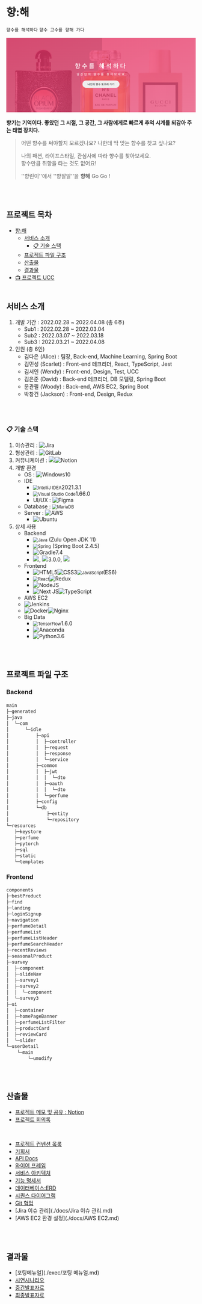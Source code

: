 # 향:해

`향수를 해석하다`  `향수 고수를 향해 가다`

![image-20220407220905087](./docs/images/image-20220407220905087.png)

**향기는 기억이다. 좋았던 그 시절, 그 공간, 그 사람에게로 빠르게 추억 시계를 되감아 주는 태엽 장치다.**

> 어떤 향수를 써야할지 모르겠나요? 나한테 딱 맞는 향수를 찾고 싶나요?<br>
>
> 나의 패션, 라이프스타일, 관심사에 따라 향수를 찾아보세요.<br>
> 향수만큼 취향을 타는 것도 없어요!
>
> ''향린이''에서 ''향잘알''을 **향해** Go Go ! 

<br><br>

## 프로젝트 목차
- [향:해](#향해)
	- [서비스 소개](#서비스-소개)
	  - [📋 기술 스택](#-기술-스택)
	- [프로젝트 파일 구조](#프로젝트-파일-구조)
	- [산출물](#산출물)
	- [결과물](#결과물)
- [📺 프로젝트 UCC](https://drive.google.com/drive/folders/19nDtGa64AudWwS5Fxjrk2entle-rCwhH)
<br><br>

## 서비스 소개

1. 개발 기간 : 2022.02.28 ~ 2022.04.08 (총 6주)
   - Sub1 : 2022.02.28 ~ 2022.03.04
   - Sub2 : 2022.03.07 ~ 2022.03.18
   - Sub3 : 2022.03.21 ~ 2022.04.08
2. 인원 (총 6인)
	 - 김다은 (Alice) : 팀장, Back-end, Machine Learning, Spring Boot
	 - 김민성 (Scarlet) : Front-end 테크리더, React, TypeScript, Jest
	 - 김서인 (Wendy) : Front-end, Design, Test, UCC
	 - 김은준 (David) : Back-end 테크리더, DB 모델링, Spring Boot
	 - 문관필 (Woody) : Back-end, AWS EC2, Spring Boot
	 - 박창건 (Jackson) : Front-end, Design, Redux

<br><br>

### 📋 기술 스택

1. 이슈관리 : ![Jira](https://img.shields.io/badge/jira-%230A0FFF.svg?style=for-the-badge&logo=jira&logoColor=white)
2. 형상관리 : ![GitLab](https://img.shields.io/badge/gitlab-%23181717.svg?style=for-the-badge&logo=gitlab&logoColor=white)
3. 커뮤니케이션 : <img src ="https://img.shields.io/badge/Mattermost-blue">![Notion](https://img.shields.io/badge/Notion-%23000000.svg?style=for-the-badge&logo=notion&logoColor=white)
4. 개발 환경
	- OS : ![Windows](https://img.shields.io/badge/Windows-0078D6?style=for-the-badge&logo=windows&logoColor=white)10
	- IDE
	  -  <img src="https://img.shields.io/badge/IntelliJIDEA-000000.svg?style=for-the-badge&logo=intellij-idea&logoColor=white" alt="IntelliJ IDEA" style="zoom:80%;" />2021.3.1
	  -  <img src="https://img.shields.io/badge/Visual%20Studio%20Code-0078d7.svg?style=for-the-badge&logo=visual-studio-code&logoColor=white" alt="Visual Studio Code" style="zoom:80%;" />1.66.0
	  - UI/UX : ![Figma](https://img.shields.io/badge/figma-%23F24E1E.svg?style=for-the-badge&logo=figma&logoColor=white)
	- Database : <img src="https://img.shields.io/badge/MariaDB-003545?style=for-the-badge&logo=mariadb&logoColor=white" alt="MariaDB" style="zoom:80%;" />
	- Server : ![AWS](https://img.shields.io/badge/AWS-%23FF9900.svg?style=for-the-badge&logo=amazon-aws&logoColor=white)
		-  ![Ubuntu](https://img.shields.io/badge/Ubuntu-E95420?style=for-the-badge&logo=ubuntu&logoColor=white) 
5. 상세 사용
	- Backend
		-  <img src="https://img.shields.io/badge/java-%23ED8B00.svg?style=for-the-badge&logo=java&logoColor=white" alt="Java" style="zoom:80%;" /> (Zulu Open JDK 11)
		-  <img src="https://img.shields.io/badge/spring-%236DB33F.svg?style=for-the-badge&logo=spring&logoColor=white" alt="Spring" style="zoom: 80%;" /> (Spring Boot 2.4.5)
		-  ![Gradle](https://img.shields.io/badge/Gradle-02303A.svg?style=for-the-badge&logo=Gradle&logoColor=white)7.4
		-  <img src ="https://img.shields.io/badge/Lombok-pink"></img>, <img src ="https://img.shields.io/badge/Swagger-green"></img>3.0.0, <img src ="https://img.shields.io/badge/Querydsl-JPA-pink"></img>
	- Frontend
		-  ![HTML5](https://img.shields.io/badge/html5-%23E34F26.svg?style=for-the-badge&logo=html5&logoColor=white)![CSS3](https://img.shields.io/badge/css3-%231572B6.svg?style=for-the-badge&logo=css3&logoColor=white)<img src="https://img.shields.io/badge/javascript-%23323330.svg?style=for-the-badge&logo=javascript&logoColor=%23F7DF1E" alt="JavaScript" style="zoom:80%;" />(ES6)
		-  <img src="https://img.shields.io/badge/react-%2320232a.svg?style=for-the-badge&logo=react&logoColor=%2361DAFB" alt="React" style="zoom:80%;" />![Redux](https://img.shields.io/badge/redux-%23593d88.svg?style=for-the-badge&logo=redux&logoColor=white)
		-  ![NodeJS](https://img.shields.io/badge/node.js-6DA55F?style=for-the-badge&logo=node.js&logoColor=white)
		-  ![Next JS](https://img.shields.io/badge/Next-black?style=for-the-badge&logo=next.js&logoColor=white)![TypeScript](https://img.shields.io/badge/typescript-%23007ACC.svg?style=for-the-badge&logo=typescript&logoColor=white)
	-  AWS EC2
	  -  ![Jenkins](https://img.shields.io/badge/jenkins-%232C5263.svg?style=for-the-badge&logo=jenkins&logoColor=white)
	  -  ![Docker](https://img.shields.io/badge/docker-%230db7ed.svg?style=for-the-badge&logo=docker&logoColor=white)![Nginx](https://img.shields.io/badge/nginx-%23009639.svg?style=for-the-badge&logo=nginx&logoColor=white)
	- Big Data
	  -  <img src="https://img.shields.io/badge/TensorFlow-%23FF6F00.svg?style=for-the-badge&logo=TensorFlow&logoColor=white" alt="TensorFlow" style="zoom:80%;" />1.6.0
	  -  ![Anaconda](https://img.shields.io/badge/Anaconda-%2344A833.svg?style=for-the-badge&logo=anaconda&logoColor=white)
	  -  ![Python](https://img.shields.io/badge/python-3670A0?style=for-the-badge&logo=python&logoColor=ffdd54)3.6

<br><br>

## 프로젝트 파일 구조

### Backend

```
main
├─generated
├─java
│  └─com
│      └─idle
│          ├─api
│          │  ├─controller
│          │  ├─request
│          │  ├─response
│          │  └─service
│          ├─common
│          │  ├─jwt
│          │  │  └─dto
│          │  ├─oauth
│          │  │  └─dto
│          │  └─perfume
│          ├─config
│          └─db
│              ├─entity
│              └─repository
└─resources
   ├─keystore
   ├─perfume
   ├─pytorch
   ├─sql
   ├─static
   └─templates
```

### Frontend

```
components
├─bestProduct
├─find
├─landing
├─loginSignup
├─navigation
├─perfumeDetail
├─perfumeList
├─perfumeListHeader
├─perfumeSearchHeader
├─recentReviews
├─seasonalProduct
├─survey
│  ├─component
│  ├─slideNav
│  ├─survey1
│  ├─survey2
│  │  └─component
│  └─survey3
├─ui
│  ├─container
│  ├─homePageBanner
│  ├─perfumeListFilter
│  ├─productCard
│  ├─reviewCard
│  └─slider
└─userDetail
    └─main
        └─umodify
```

<br><br>

## 산출물
- [프로젝트 메모 및 공유 : Notion](https://www.notion.so/19a527a3f924466f9d3154969c78695c)
- [프로젝트 회의록](https://www.notion.so/f4eae148d8054706806e4ef2961e853d?v=3ab42d956592499eac3af07526819c7a)

<br>

- [프로젝트 컨벤션 목록](./docs/컨벤션목록.md)
- [기획서](./docs/기획서.md)
- [API Docs](https://www.notion.so/API-728975bfa8f44525ba1f2e844a89dd9f)
- [와이어 프레임](./docs/와이어프레임.md)
- [서비스 아키텍처](./docs/아키텍처.md)
- [기능 명세서](https://docs.google.com/spreadsheets/d/1lWWXGaQs7ZBLh66agpLzvLOfw_XZBKUen1zjCfxpx40/edit?usp=sharing)
- [데이터베이스:ERD](./docs/ERD.md)
- [시퀀스 다이어그램](./docs/시퀀스다이어그램.md)
- [Git 협업](./docs/Git-관리.md)
- [Jira 이슈 관리](./docs/Jira 이슈 관리.md)
- [AWS EC2 환경 설정](./docs/AWS EC2.md)

<br><br>

## 결과물
- [포팅메뉴얼](./exec/포팅 메뉴얼.md)
- [시연시나리오](./exec/시연시나리오.md)
- [중간발표자료](./pt/[중간발표]특화_PJT_구미1반_D104.pdf)
- [최종발표자료](./pt/[최종발표]특화_PJT_구미1반_D104.pdf)
